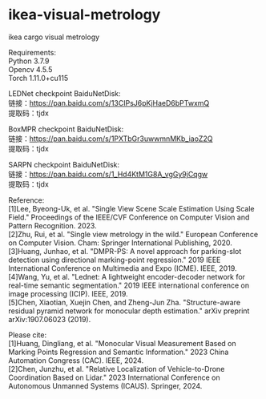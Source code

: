 # ikea-visual-metrology
ikea cargo visual metrology

Requirements:<br>
Python 3.7.9<br>
Opencv 4.5.5<br>
Torch 1.11.0+cu115<br>

LEDNet checkpoint BaiduNetDisk:<br>
链接：https://pan.baidu.com/s/13CIPsJ6pKjHaeD6bPTwxmQ <br>
提取码：tjdx<br>

BoxMPR checkpoint BaiduNetDisk:<br>
链接：https://pan.baidu.com/s/1PXTbGr3uwwmnMKb_iaoZ2Q <br>
提取码：tjdx<br>

SARPN checkpoint BaiduNetDisk:<br>
链接：https://pan.baidu.com/s/1_Hd4KtM1G8A_vgGy9jCqgw <br>
提取码：tjdx<br>

Reference:<br>
[1]Lee, Byeong-Uk, et al. "Single View Scene Scale Estimation Using Scale Field." Proceedings of the IEEE/CVF Conference on Computer Vision and Pattern Recognition. 2023.<br>
[2]Zhu, Rui, et al. "Single view metrology in the wild." European Conference on Computer Vision. Cham: Springer International Publishing, 2020.<br>
[3]Huang, Junhao, et al. "DMPR-PS: A novel approach for parking-slot detection using directional marking-point regression." 2019 IEEE International Conference on Multimedia and Expo (ICME). IEEE, 2019.<br>
[4]Wang, Yu, et al. "Lednet: A lightweight encoder-decoder network for real-time semantic segmentation." 2019 IEEE international conference on image processing (ICIP). IEEE, 2019.<br>
[5]Chen, Xiaotian, Xuejin Chen, and Zheng-Jun Zha. "Structure-aware residual pyramid network for monocular depth estimation." arXiv preprint arXiv:1907.06023 (2019).<br>

Please cite:<br>
[1]Huang, Dingliang, et al. "Monocular Visual Measurement Based on Marking Points Regression and Semantic Information." 2023 China Automation Congress (CAC). IEEE, 2024.<br>
[2]Chen, Junzhu, et al. "Relative Localization of Vehicle-to-Drone Coordination Based on Lidar." 2023 International Conference on Autonomous Unmanned Systems (ICAUS). Springer, 2024.<br>
